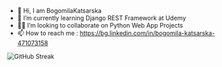 - 👋 Hi, I am BogomilaKatsarska
- 🌱 I’m currently learning Django REST Framework at Udemy
- 💞👀 I’m looking to collaborate on Python Web App Projects
- 📫 How to reach me : https://bg.linkedin.com/in/bogomila-katsarska-471073158

![GitHub Streak](https://github-readme-streak-stats.herokuapp.com/?user=BogomilaKatsarska)
